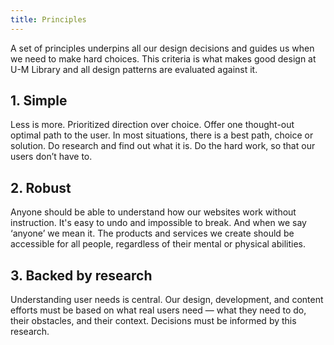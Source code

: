 ```yaml
---
title: Principles
---
```


A set of principles underpins all our design decisions and guides us when we need to make hard choices. This criteria is what makes good design at U-M Library and all design patterns are evaluated against it.

## 1. Simple
Less is more. Prioritized direction over choice. Offer one thought-out optimal path to the user. In most situations, there is a best path, choice or solution. Do research and find out what it is. Do the hard work, so that our users don’t have to.

## 2. Robust
Anyone should be able to understand how our websites work without instruction. It's easy to undo and impossible to break. And when we say ‘anyone’ we mean it. The products and services we create should be accessible for all people, regardless of their mental or physical abilities.

## 3. Backed by research
Understanding user needs is central. Our design, development, and content efforts must be based on what real users need — what they need to do, their obstacles, and their context. Decisions must be informed by this research.
